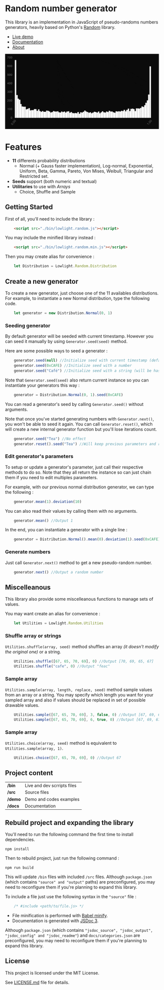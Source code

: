 # Random number generator
This library is an implementation in JavaScript of pseudo-randoms numbers generators, heavily based on Python's [Random](https://github.com/python/cpython/blob/2.7/Lib/random.py) library.

* [Live demo](https://lowlighter.github.io/random/demo/)
* [Documentation](https://lowlighter.github.io/random/docs/)
* [About](https://lowlight.fr/en/blog/random-library/)

![Image of random numbers](https://github.com/lowlighter/random/raw/master/demo/imgs/demo.gif)

# Features
* **11** differents probability distributions
    * Normal (+ Gauss faster implementation), Log-normal, Exponential, Uniform, Beta, Gamma, Pareto, Von Mises, Weibull, Triangular and Restricted set.
* **Seeds** support (both numeric and textual)
* **Utilitaries** to use with *Arrays*
    * Choice, Shuffle and Sample


## Getting Started
First of all, you'll need to include the library :
```html
    <script src="./bin/lowlight.random.js"></script>
```

You may include the minified library instead :
```html
    <script src="./bin/lowlight.random.min.js"></script>
```

Then you may create alias for convenience :
```javascript
    let Distribution = Lowlight.Random.Distribution
```

## Create a new generator

To create a new generator, just choose one of the 11 availables distributions.
For example, to instantiate a new Normal distribution, type the following code.
```javascript
    let generator = new Distribution.Normal(0, 1)
```

### Seeding generator

By default generator will be seeded with current timestamp.
However you can seed it manually by using `Generator.seed(seed)` method.

Here are some possible ways to seed a generator :
```javascript
    generator.seed(null) //Initialize seed with current timestamp (default behaviour)
    generator.seed(0xCAFE) //Initialize seed with a number
    generator.seed("Café") //Initialize seed with a string (will be hashed into a number)
```

Note that `Generator.seed(seed)` also return current instance so you can instantiate your generators this way :

```javascript
    generator = Distribution.Normal(0, 1).seed(0xCAFE)
```

You can read a generator's seed by calling `Generator.seed()` without arguments.

Note that once you've started generating numbers with `Generator.next()`, you won't be able to seed it again.
You can call `Generator.reset()`, which will create a new internal generator function but you'll lose iterations count.
```javascript
    generator.seed("Tea") //No effect
    generator.reset().seed("Tea") //Will keep previous parameters and reseed generator
```

### Edit generator's parameters

To setup or update a generator's parameter, just call their respective methods to do so.
Note that they all return the instance so can just chain them if you need to edit multiples parameters.

For example, with our previous normal distribution generator, we can type the following :
```javascript
    generator.mean(1).deviation(10)
```

You can also read their values by calling them with no arguments.
```javascript
    generator.mean() //Output 1
```

In the end, you can instantiate a generator with a single line :
```javascript
    generator = Distribution.Normal().mean(0).deviation(1).seed(0xCAFE)
```

### Generate numbers
Just call `Generator.next()` method to get a new pseudo-random number.
```javascript
    generator.next() //Output a random number
```

## Miscelleanous

This library also provide some miscelleanous functions to manage sets of values.

You may want create an alias for convenience :
```javascript
    let Utilities = Lowlight.Random.Utilities
```

### Shuffle array or strings
`Utilities.shuffle(array, seed)` method shuffles an array *(it doesn't modify the original one)* or a string.

```javascript
    Utilities.shuffle([67, 65, 70, 69], 0) //Output [70, 69, 65, 67]
    Utilities.shuffle("cafe", 0) //Output "feac"
```

### Sample array
`Utilities.sample(array, length, replace, seed)` method sample values from an array or a string. You may specify which length you want for your sampled array and also if values should be replaced in set of possible drawable values.
```javascript
    Utilities.sample([67, 65, 70, 69], 3, false, 0) //Output [67, 69, 65]
    Utilities.sample([67, 65, 70, 69], 6, true, 0) //Output [67, 69, 67, 69, 67, 67]
```

### Sample array

`Utilities.choice(array, seed)` method is equivalent to `Utilities.sample(array, 1)`.
```javascript
    Utilities.choice([67, 65, 70, 69], 0) //Output 67
```


## Project content
|            |                             |
| ---------- | --------------------------- |
| **/bin**   | Live and dev scrripts files |
| **/src**   | Source files                |
| **/demo**  | Demo and codes examples     |
| **/docs**  | Documentation               |

## Rebuild project and expanding the library
You'll need to run the following command the first time to install dependencies.
```shell
npm install
```

Then to rebuild project, just run the following command :
```shell
npm run build
```

This will update `/bin` files with included `/src` files.
Although `package.json` (which contains `"source" and "output"` paths) are preconfigured, you may need to reconfigure them if you're planning to expand this library.

To include a file just use the following syntax in the `"source"` file :
```javascript
    /* #include <path/to/file.js> */
```

* File minification is performed with [Babel minify](https://github.com/babel/minify).
* Documentation is generated with [JSDoc 3](https://github.com/jsdoc3/jsdoc).

Although `package.json` (which contains `"jsdoc_source", "jsdoc_output", "jsdoc_config" and "jsdoc_readme"`) and `docs/categories.json` are preconfigured, you may need to reconfigure them if you're planning to expand this library.

## License
This project is licensed under the MIT License.

See [LICENSE.md](https://github.com/lowlighter/quadtree/blob/master/LICENSE.md) file for details.
